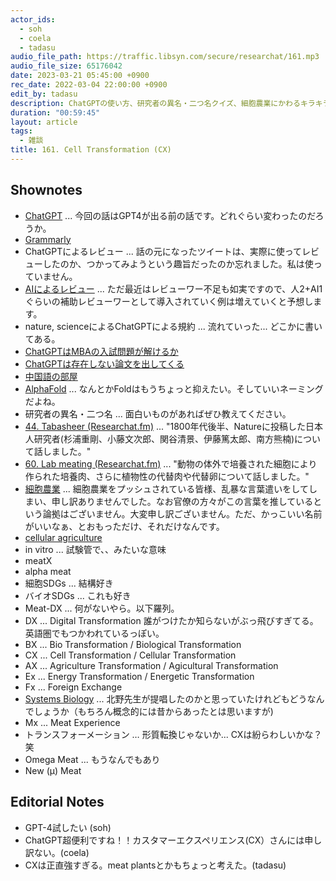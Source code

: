 ```yaml
---
actor_ids:
  - soh
  - coela
  - tadasu
audio_file_path: https://traffic.libsyn.com/secure/researchat/161.mp3 
audio_file_size: 65176042
date: 2023-03-21 05:45:00 +0900
rec_date: 2022-03-04 22:00:00 +0900
edit_by: tadasu
description: ChatGPTの使い方、研究者の異名・二つ名クイズ、細胞農業にかわるキラキラネームについて話し合いました。
duration: "00:59:45"
layout: article
tags:
  - 雑談
title: 161. Cell Transformation (CX)
---
```


## Shownotes
- [ChatGPT](https://openai.com/blog/chatgpt) ... 今回の話はGPT4が出る前の話です。どれぐらい変わったのだろうか。
- [Grammarly](https://www.grammarly.com/)
- ChatGPTによるレビュー ... 話の元になったツイートは、実際に使ってレビューしたのか、つかってみようという趣旨だったのか忘れました。私は使っていません。
- [AIによるレビュー](https://twitter.com/DonIngber/status/1636184027274027012) ... ただ最近はレビューワー不足も如実ですので、人2+AI1ぐらいの補助レビューワーとして導入されていく例は増えていくと予想します。
- nature, scienceによるChatGPTによる規約 ... 流れていった... どこかに書いてある。
- [ChatGPTはMBAの入試問題が解けるか](https://mackinstitute.wharton.upenn.edu/wp-content/uploads/2023/01/Christian-Terwiesch-Chat-GTP-1.24.pdf)
- [ChatGPTは存在しない論文を出してくる](https://twitter.com/nhinshirhi/status/1635919444164902912)
- [中国語の部屋](https://ja.wikipedia.org/wiki/%E4%B8%AD%E5%9B%BD%E8%AA%9E%E3%81%AE%E9%83%A8%E5%B1%8B)
- [AlphaFold](https://alphafold.ebi.ac.uk/) ... なんとかFoldはもうちょっと抑えたい。そしていいネーミングだよね。
- 研究者の異名・二つ名 ... 面白いものがあればぜひ教えてください。
- [44. Tabasheer (Researchat.fm)](https://researchat.fm/episode/44) ... "1800年代後半、Natureに投稿した日本人研究者(杉浦重剛、小藤文次郎、関谷清景、伊藤篤太郎、南方熊楠)について話しました。"
- [60. Lab meating (Researchat.fm)](https://researchat.fm/episode/60) ... "動物の体外で培養された細胞により作られた培養肉、さらに植物性の代替肉や代替卵について話しました。"
- [細胞農業](https://ja.wikipedia.org/wiki/%E7%B4%B0%E8%83%9E%E8%BE%B2%E6%A5%AD) ... 細胞農業をプッシュされている皆様、乱暴な言葉遣いをしてしまい、申し訳ありませんでした。なお官僚の方々がこの言葉を推しているという論拠はございません。大変申し訳ございません。ただ、かっこいい名前がいいなぁ、とおもっただけ、それだけなんです。
- [cellular agriculture](https://new-harvest.org/what-is-cellular-agriculture/)
- in vitro ... 試験管で、、みたいな意味
- meatX 
- alpha meat
- 細胞SDGs ... 結構好き
- バイオSDGs ... これも好き
- Meat-DX ... 何がないやら。以下羅列。
- DX ... Digital Transformation 誰がつけたか知らないがぶっ飛びすぎてる。英語圏でもつかわれているっぽい。
- BX ... Bio Transformation / Biological Transformation
- CX ... Cell Transformation / Cellular Transformation
- AX ... Agriculture Transformation / Agicultural Transformation
- Ex ... Energy Transformation / Energetic Transformation
- Fx ... Foreign Exchange
- [Systems Biology](https://ja.wikipedia.org/wiki/%E3%82%B7%E3%82%B9%E3%83%86%E3%83%A0%E7%94%9F%E7%89%A9%E5%AD%A6) ... 北野先生が提唱したのかと思っていたけれどもどうなんでしょうか（もちろん概念的には昔からあったとは思いますが)
- Mx ... Meat Experience
- トランスフォーメーション … 形質転換じゃないか... CXは紛らわしいかな？笑
- Omega Meat ... もうなんでもあり
- New (µ) Meat

## Editorial Notes
- GPT-4試したい (soh)
- ChatGPT超便利ですね！！カスタマーエクスペリエンス(CX）さんには申し訳ない。(coela)
- CXは正直強すぎる。meat plantsとかもちょっと考えた。(tadasu)
